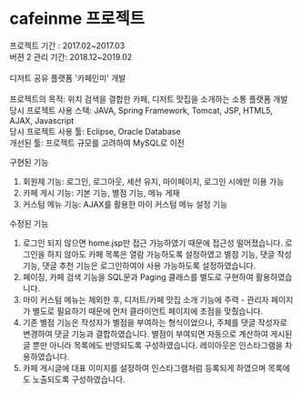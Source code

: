 # cafeinme 프로젝트
프로젝트 기간 : 2017.02~2017.03 <br>
버젼 2 관리 기간: 2018.12~2019.02
<br><br>
디저트 공유 플랫폼 '카페인미' 개발
<br><br>
프로젝트의 목적: 위치 검색을 결합한 카페, 디저트 맛집을 소개하는 소통 플랫폼 개발 <br>
당시 프로젝트 사용 스택: JAVA, Spring Framework, Tomcat, JSP, HTML5, AJAX, Javascript<br>
당시 프로젝트 사용 툴: Eclipse, Oracle Database<br>
개선된 툴: 프로젝트 규모를 고려하여 MySQL로 이전<br>

구현된 기능
1. 회원제 기능: 로그인, 로그아웃, 세션 유지, 마이페이지, 로그인 시에만 이용 가능
2. 카페 게시 기능: 기본 기능, 별점 기능, 메뉴 게재
3. 커스텀 메뉴 기능: AJAX를 활용한 마이 커스텀 메뉴 설정 기능

수정된 기능
1. 로그인 되지 않으면 home.jsp만 접근 가능하였기 때문에 접근성 떨어졌습니다. 로그인을 하지 않아도 카페 목록은 열람 가능하도록 설정하였고 별점 기능, 댓글 작성 기능, 댓글 추천 기능은 로그인하여야 사용 가능하도록 설정하였습니다.
2. 페이징, 카페 검색 기능을 SQL문과 Paging 클래스를 별도로 구현하여 활용하였습니다.
3. 마이 커스텀 메뉴는 제외한 후, 디저트/카페 맛집 소개 기능에 주력 - 관리자 페이지가 별도로 필요하기 때문에 먼저 클라이언트 페이지에 초점을 맞췄습니다.
4. 기존 별점 기능은 작성자가 별점을 부여하는 형식이었으나, 주체를 댓글 작성자로 변경하여 댓글 기능과 결합하였습니다. 별점이 부여되면 자동으로 계산하여 게시된 글 뿐만 아니라 목록에도 반영되도록 구성하였습니다. 레이아웃은 인스타그램을 차용하였습니다.
5. 카페 게시글에 대표 이미지를 설정하여 인스타그램처럼 등록되게 하였으며 목록에도 노출되도록 구성하였습니다.
